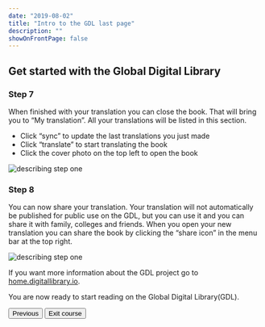 ```yaml
---
date: "2019-08-02"
title: "Intro to the GDL last page"
description: ""
showOnFrontPage: false
---
```


<content>

## Get started with the Global Digital Library

### Step 7
When finished with your translation you can close the book. That will bring you to “My translation”.  All your translations will be listed in this section.

* Click “sync” to update the last translations you just made
* Click “translate” to start translating the book
* Click the cover photo on the top left to open the book

![describing step one](/images/step7.jpg "Step 7")

### Step 8
You can now share your translation. Your translation will not automatically be published for public use on the GDL, but you can use it and you can share it with family, colleges and friends. When you open your new translation you can share the book by clicking the “share icon” in the menu bar at the top right.

![describing step one](/images/step8.jpg "Step 8")

If you want more information about the GDL project go to [home.digitallibrary.io](https://home.digitallibrary.io).

You are now ready to start reading on the Global Digital Library(GDL).

<button to="/translate/step4">Previous</button>
<button to="/"> Exit course </button>

</content>
